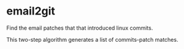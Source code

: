 # email2git
Find the email patches that that introduced linux commits.

This two-step algorithm generates a list of commits-patch matches. 
